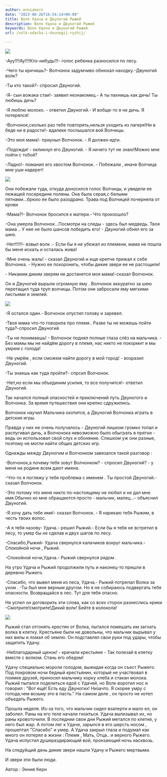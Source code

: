 ```yaml
---
author: enniakern
date: "2023-08-26T16:54:14+00:00"
title: Волк Удача и Двуногий Рыжий
description: Волк Удача и Двуногий Рыжий
keywords: Волк Удача и Двуногий Рыжий
url: /volk-udacha-i-dvunogij-ryzhij/

---
```

![](https://www.adora.ru2023/08/1.png)

\-Ауу!!!!Ау!!!!Кто\-нибудь!!!\- голос ребенка разносился по лесу.

\-Чего ты кричишь?\- Волчонок задумчиво обнюхал находку.-Двуногий волк?

\-Ты кто такой?\- спросил Двуногий.

\-Я\- сын вожака стаи!\- заявил незнакомец.\- А ты пахнишь как дичь! Ты любишь дичь?

\-Я люблю молоко. \- ответил Двуногий.\- И вобще-то я не дичь. Я потерялся!

\-Волчонок,сколько раз тебе повторять,нельзя уходить из лагеря!Ни в беде ни в радости!\- вдалеке послышался вой Волчицы.

\-Это моя мама!\- приуныл Волчонок. \- Я должен идти.

\-Подожди! \- окликнул его Двуногий. \- Я ничего тут не знаю!Можно мне пойти с тобой?

\-Ладно!\- поманил его хвостом Волчонок. \- Побежали , иначе Волчица мне уши надерет!

![](https://www.adora.ru2023/08/2.png)

Они побежали туда, откуда доносился голос Волчицы, и увидели ее лежащей посередине поляны. Она была серая,с белыми пятнами...брюхо ее было разодрано. Трава под Волчицей почернела от крови

\-Мама?!\- Волчонок бросился к матери.\- Что произошло?

\-Она умерла Волчонок...Посмотри на следы \- здесь был медведь. Твоя мама .. У нее не было шансов победить его! \- Двуногий обнял его за шею.

\-Нет!!!!!!\- взвыл волк .\- Если бы я не убежал из племени, мама не пошла бы меня искать и осталась жива!

\-Мне очень жаль! \- сказал Двуногий и еще крепче прижал к себе Волчонка. \- Нужно ее похоронить, чтобы дикие звери ее не растощили!

\- Никаким диким зверям не достанется моя мама!-сказал Волчонок.

Он и Двуногий вырыли огромную яму . Волчонок аккуратно за шею перетащил туда труп волчицы. Потом они забросали яму мягкими листьями и землей.

![](https://www.adora.ru2023/08/4.png)

\-Я остался один.\- Волчонок опустил голову и заревел.

-Твоя мама что-то говорила про племя.. Разве ты не можешь пойти туда?-спросил Двуногий

\-Ты не понимаешь! \- Волчонок поднял полные глаза слёз на мальчика. \- Без мамы мы не найдём дорогу в племя, нас никто не покормит и мы умрем с голода!

\-Не умрём , если сможем найти дорогу в мой город! \- возразил Двуногий.

\-Ты знаешь как туда пройти?\- спрсил Волчонок.

\-Нет,но если мы объединим усилия, то все получится!\- ответил Двуногий.

Так начался полный опасностей и приключений путь Двуногого и Волчонка. За время путешествия они крепко сдружились.

Волчонок научил Мальчика охотится, а Двуногий Волчонка играть в детские игры.

Правда у них не очень получалось \- Двуногий лишком громко топал и распугивал дичь, а Волчонока невозможно было обыграть в прятки \- ведь он использовал свой слух и обоняние. Слишком уж они разные, поэтому не могли найти общих детских игр.

Однажды между Двуногим и Волчонком завязался такой разговор :

\-Волчонок,а почему тебя зовут Волчонком? \- спросил Двуногий? \- у меня на родине всем дают имена.

\-Что\-то я погляжу у тебя проблема с именем . Ты простой Двуногий.\- сказал Волчонок.

\-Это потому что меня никто по\-настоящему не любил и не дал мне имя.Обычно ко мне обращаются просто \- мальчик, малец...\- объяснил Двуногий.

\-Я хочу дать тебе имя!\- сказал Волчонок. \- Я нарекаю тебя Рыжим, в честь твоих волос.

\-А я тебя назову\- Удача.\- решил Рыжий.\- Если бы я тебя не встретил в лесу, то умер бы не сделав и двух шагов по лесу.

\-Спасибо,Рыжий\- Удача свернулся калачиков вокруг мальчика.-Спокойной ночи , Рыжий.

\-Спокойной ночи,Удача.\- Рыжий свернулся рядом .

На утро Удача и Рыжий продолжили путь и наконец-то пришли в деревню Рыжего.

\-Спасибо, что вывел меня из леса, Удача.\- Рыжий потрепал Волка за ухом . -Ты был мне верным другом. Но я не собираюсь подвергать тебя опасности. Возвращайся в лес. Тут для тебя опасно.

Не успел он договорить эти слова, как со всех сторон разнеслись крики -Смотрите!смотрите!Дикий волк! Бейте в колокола!

![](https://www.adora.ru2023/08/5.png)

Рыжий стал отгонять крестян от Волка, пытался помешать им загнать волка в клетку. Крестьяне были не довольны, что мальчик вырывал у них вилы и ломал об землю. Он подставлял свои руки под удары, чтобы защитить Удачу.

\-Неблагодарный щенок! \- кричали крестьяне \- Так полезай в клетку вместе с волком. Стань его обедом!

Удачу специально мороли голодом, выжидая когда он съест Рыжего. Под покровом ночи бедный крестьянин, который не участвовал в поимке друзей, приносил мальчику корку хлеба и стакан молока. Рыжий пытался поделиться едой с Удачей, но Волк воротил нос и говорил : "Вот ещё! Есть еду Двуногих! Низачто. Я скорее умру с голода,чем возьму это в пасть." На самом деле , он просто не хотел объедать Рыжего.

Прошла неделя. Из-за того, что мальчик сидел взаперти и мало ел, он заболел. Раны на его теле начали гноиться. Удача вылизывал их, но раны кровоточили. В последнии свои дни Рыжий метался по клетке, у него был жар. А потом лег к Удаче, зарылся в его шерсть носом , прошептал "Спасибо" и умер. А Удача закрыл глаза и подумал как много он потерял в жизни : Племя , Мать, Отца.. и верного Рыжего. Удача испустил душераздирающий вой, пронзающий ночь насквозь.

На следуйщий день дикие звери нашли Удачу и Рыжего мертвыми.

И звери эти были люди.

Автор : Энния Керн
